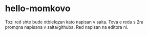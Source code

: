 # hello-momkovo
Tozi red shte bude otblelqzan kato napisan v saita.
Tova e reda s 2ra promqna napisana v saita/githuba.
Red napisan na editora ni.
